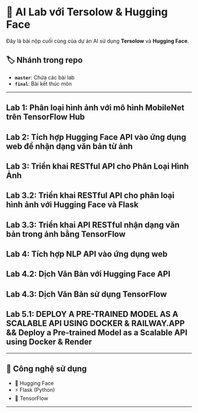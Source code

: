 # 🚀 AI Lab với Tersolow & Hugging Face

Đây là bài nộp cuối cùng của dự án AI sử dụng **Tersolow** và **Hugging Face**.

## 🏷 Nhánh trong repo
- **`master`**: Chứa các bài lab  
- **`final`**: Bài kết thúc môn  

---

## Lab 1: Phân loại hình ảnh với mô hình MobileNet trên TensorFlow Hub

## Lab 2: Tích hợp Hugging Face API vào ứng dụng web để nhận dạng văn bản từ ảnh

## Lab 3: Triển khai RESTful API cho Phân Loại Hình Ảnh 

## Lab 3.2:  Triển khai RESTful API cho phân loại hình ảnh với Hugging Face và Flask

## Lab 3.3:  Triển khai API RESTful nhận dạng văn bản trong ảnh bằng TensorFlow 

## Lab 4: Tích hợp NLP API vào ứng dụng web 

## Lab 4.2: Dịch Văn Bản với Hugging Face API

## Lab 4.3: Dịch Văn Bản sử dụng TensorFlow 

## Lab 5.1: DEPLOY A PRE-TRAINED MODEL AS A SCALABLE API USING DOCKER & RAILWAY.APP && Deploy a Pre-trained Model as a Scalable API using Docker & Render


---

## 💎 Công nghệ sử dụng
- 🧠 Hugging Face  
- ⚡ Flask (Python)   
- 🤖 TensorFlow  

---

